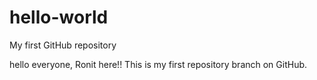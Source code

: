 # hello-world
My first GitHub repository

hello everyone, Ronit here!!
This is my first repository branch on GitHub.
